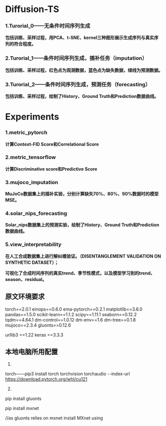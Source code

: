 # Diffusion-TS

### 1.Turorial_0——无条件时间序列生成

**包括训练、采样过程，用PCA、t-SNE、kernel三种图形展示生成序列与真实序列的符合程度。**

### 2.Turorial_1——条件时间序列生成，插补任务（imputation）

**包括训练、采样过程，红色点为观测数据，蓝色点为缺失数据，绿线为预测数据。**

### 3.Turorial_2——条件时间序列生成，预测任务（forecasting）

**包括训练、采样过程，绘制了History、Ground Truth和Prediction数据曲线。**



# Experiments

### 1.metric_pytorch

**计算Context-FID Score和Correlational Score**

### 2.metric_tensorflow

**计算Discriminative score和Predictive Score**

### 3.mujoco_imputation

 **MuJoCo数据集上的插补实验，分别计算缺失70%、80%、90%数据时的模型MSE。**

### 4.solar_nips_forecasting

**Solar_nips数据集上的预测实验，绘制了History、Ground Truth和Prediction数据曲线。**

### 5.view_interpretability

**在人工合成数据集上进行解纠缠验证。（DISENTANGLEMENT VALIDATION ON SYNTHETIC DATASET）；**

**可视化了合成时间序列的真实trend、季节性模式，以及模型学习到的trend、season、residual。**

## 原文环境要求
torch==2.0.1
einops==0.6.0
ema-pytorch==0.2.1
matplotlib==3.6.0
pandas==1.5.0
scikit-learn==1.1.2
scipy==1.11.1
seaborn==0.12.2
tqdm==4.64.1
dm-control==1.0.12
dm-env==1.6
dm-tree==0.1.8
mujoco==2.3.4
gluonts==0.12.6

urllib3 ==1.22
keras   ==3.3.3

## 本地电脑所用配置
1.
torch——pip3 install torch torchvision torchaudio --index-url https://download.pytorch.org/whl/cu121

2.
pip install gluonts

pip install mxnet   

//as gluonts relies on mxnet install MXnet using

